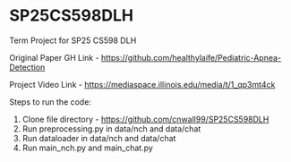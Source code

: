 # SP25CS598DLH
Term Project for SP25 CS598 DLH


Original Paper GH Link - https://github.com/healthylaife/Pediatric-Apnea-Detection

Project Video Link - https://mediaspace.illinois.edu/media/t/1_qp3mt4ck

Steps to run the code:

1. Clone file directory - https://github.com/cnwall99/SP25CS598DLH
2. Run preprocessing.py in data/nch and data/chat 
3. Run dataloader in data/nch and data/chat 
4. Run main_nch.py and main_chat.py
